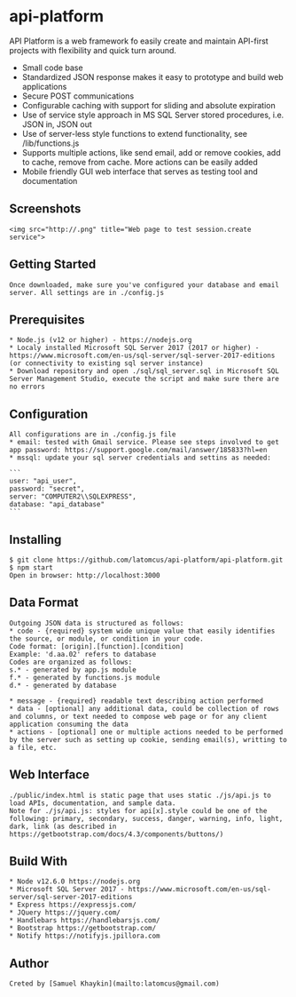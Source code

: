 # api-platform
API Platform is a web framework fo easily create and maintain API-first projects with flexibility and quick turn around.
* Small code base
* Standardized JSON response makes it easy to prototype and build web applications
* Secure POST communications
* Configurable caching with support for sliding and absolute expiration
* Use of service style approach in MS SQL Server stored procedures, i.e. JSON in, JSON out
* Use of server-less style functions to extend functionality, see /lib/functions.js
* Supports multiple actions, like send email, add or remove cookies, add to cache, remove from cache. More actions can be easily added
* Mobile friendly GUI web interface that serves as testing tool and documentation

## Screenshots
    <img src="http://.png" title="Web page to test session.create service">

## Getting Started
    Once downloaded, make sure you've configured your database and email server. All settings are in ./config.js

## Prerequisites
    * Node.js (v12 or higher) - https://nodejs.org
    * Localy installed Microsoft SQL Server 2017 (2017 or higher) - https://www.microsoft.com/en-us/sql-server/sql-server-2017-editions
    (or connectivity to existing sql server instance)
    * Download repository and open ./sql/sql_server.sql in Microsoft SQL Server Management Studio, execute the script and make sure there are no errors

## Configuration
    All configurations are in ./config.js file
    * email: tested with Gmail service. Please see steps involved to get app password: https://support.google.com/mail/answer/185833?hl=en
    * mssql: update your sql server credentials and settins as needed:

    ```
    user: "api_user",
    password: "secret",
    server: "COMPUTER2\\SQLEXPRESS",
    database: "api_database"
    ```

## Installing
    $ git clone https://github.com/latomcus/api-platform/api-platform.git
    $ npm start
    Open in browser: http://localhost:3000

## Data Format
    Outgoing JSON data is structured as follows:
    * code - {required} system wide unique value that easily identifies the source, or module, or condition in your code.
    Code format: [origin].[function].[condition]
    Example: 'd.aa.02' refers to database
    Codes are organized as follows:
    s.* - generated by app.js module
    f.* - generated by functions.js module
    d.* - generated by database

    * message - {required} readable text describing action performed
    * data - [optional] any additional data, could be collection of rows and columns, or text needed to compose web page or for any client application consuming the data
    * actions - [optional] one or multiple actions needed to be performed by the server such as setting up cookie, sending email(s), writting to a file, etc.

## Web Interface
    ./public/index.html is static page that uses static ./js/api.js to load APIs, documentation, and sample data.
    Note for ./js/api.js: styles for api[x].style could be one of the following: primary, secondary, success, danger, warning, info, light, dark, link (as described in https://getbootstrap.com/docs/4.3/components/buttons/)

## Build With
    * Node v12.6.0 https://nodejs.org
    * Microsoft SQL Server 2017 - https://www.microsoft.com/en-us/sql-server/sql-server-2017-editions
    * Express https://expressjs.com/
    * JQuery https://jquery.com/
    * Handlebars https://handlebarsjs.com/
    * Bootstrap https://getbootstrap.com/
    * Notify https://notifyjs.jpillora.com

## Author
    Creted by [Samuel Khaykin](mailto:latomcus@gmail.com)
